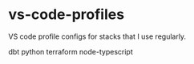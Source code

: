 # vs-code-profiles

VS code profile configs for stacks that I use regularly. 

dbt
python
terraform
node-typescript
